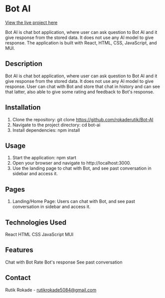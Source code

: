 # Bot AI

[View the live project here](https://bot-ai-three-rouge.vercel.app/)

Bot AI is chat bot application, where user can ask question to Bot AI and it give response from the stored data. It does not use any AI model to give response. The application is built with React, HTML, CSS, JavaScript, and MUI.

## Description
Bot AI is chat bot application, where user can ask question to Bot AI and it give response from the stored data. It does not use any AI model to give response. User can chat with Bot and store that chat in history and can see that latter, also able to give some rating and feedback to Bot's response.

## Installation
1. Clone the repository:
    git clone https://github.com/rokaderutik/Bot-AI
2. Navigate to the project directory:
    cd bot-ai
3. Install dependencies:
    npm install

## Usage
1. Start the application:
    npm start
2. Open your browser and navigate to http://localhost:3000.
3.  Use the landing page to chat with Bot, and see past conversation in sidebar and access it.

## Pages
1.  Landing/Home Page:
Users can chat with Bot, and see past conversation in sidebar and access it.

##  Technologies Used
React
HTML
CSS
JavaScript
MUI

##  Features
Chat with Bot
Rate Bot's response
See past conversation

##  Contact
Rutik Rokade - rutikrokade5084@gmail.com